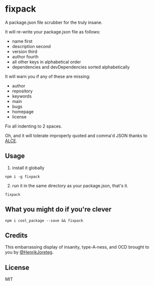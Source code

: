 # fixpack

A package.json file scrubber for the truly insane.

It will re-write your package.json file as follows:

- name first
- description second
- version third
- author fourth
- all other keys in alphabetical order
- dependencies and devDependencies sorted alphabetically

It will warn you if any of these are missing:

- author
- repository
- keywords
- main
- bugs
- homepage
- license

Fix all indenting to 2 spaces.

Oh, and it will tolerate improperly quoted and comma'd JSON thanks to [ALCE](https://npmjs.org/package/alce).

## Usage

1. install it globally

```
npm i -g fixpack
```

2. run it in the same directory as your package.json, that's it.

```
fixpack
```

## What you might do if you're clever

```
npm i cool_package --save && fixpack
```

## Credits

This embarrassing display of insanity, type-A-ness, and OCD brought to you by [@HenrikJoreteg](http://twitter.com/henrikjoreteg).

## License

MIT
